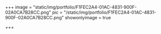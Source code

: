 +++
image = "static/img/portfolio/F1FEC2A4-01AC-4831-900F-02A0CA7B28CC.png"
pic = "/static/img/portfolio/F1FEC2A4-01AC-4831-900F-02A0CA7B28CC.png"
showonlyimage = true

+++
